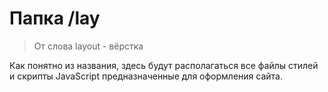 # Папка /lay 
> От слова layout - вёрстка

Как понятно из названия, здесь будут располагаться все файлы стилей и скрипты JavaScript предназначенные для оформления сайта.
